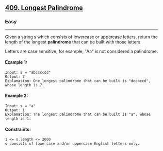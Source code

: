 [409. Longest Palindrome](https://leetcode.com/problems/longest-palindrome/?envType=daily-question&envId=2024-06-04)
---------------------------------------------------------------------------------------------------------------------------------------------

### Easy
---------------------------------------------------------------------------------------------------------------------------------------------

Given a string s which consists of lowercase or uppercase letters, return the length of the longest **palindrome** that can be built with those letters.

Letters are case sensitive, for example, "Aa" is not considered a palindrome.

#### Example 1:
```
Input: s = "abccccdd"
Output: 7
Explanation: One longest palindrome that can be built is "dccaccd", whose length is 7.
```
#### Example 2:
```
Input: s = "a"
Output: 1
Explanation: The longest palindrome that can be built is "a", whose length is 1.
```
#### Constraints:
```
1 <= s.length <= 2000
s consists of lowercase and/or uppercase English letters only.
```
